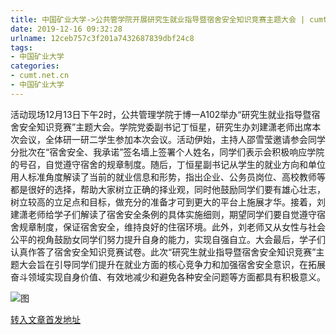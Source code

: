 ```yaml
---
title: 中国矿业大学->公共管学院开展研究生就业指导暨宿舍安全知识竞赛主题大会 | cumt.net.cn
date: 2019-12-16 09:32:28
urlname: 12ceb757c3f201a7432687839dbf24c8
tags: 
- 中国矿业大学
categories:
- cumt.net.cn
- 中国矿业大学
---
```

活动现场12月13日下午2时，公共管理学院于博一A102举办“研究生就业指导暨宿舍安全知识竞赛”主题大会。学院党委副书记丁恒星，研究生办刘建潇老师出席本次会议，全体研一研二学生参加本次会议。活动伊始，主持人邵雪莹邀请参会同学分批次在“宿舍安全、我承诺”签名墙上签署个人姓名，同学们表示会积极响应学院的号召，自觉遵守宿舍的规章制度。随后，丁恒星副书记从学生的就业方向和单位用人标准角度解读了当前的就业信息和形势，指出企业、公务员岗位、高校教师等都是很好的选择，帮助大家树立正确的择业观，同时他鼓励同学们要有雄心壮志，树立较高的立足点和目标，做充分的准备才可到更大的平台上施展才华。接着，刘建潇老师给学子们解读了宿舍安全条例的具体实施细则，期望同学们要自觉遵守宿舍规章制度，保证宿舍安全，维持良好的住宿环境。此外，刘老师又从女性与社会公平的视角鼓励女同学们努力提升自身的能力，实现自强自立。大会最后，学子们认真作答了宿舍安全知识竞赛试卷。此次“研究生就业指导暨宿舍安全知识竞赛”主题大会旨在引导同学们提升在就业方面的核心竞争力和加强宿舍安全意识，在拓展奋斗领域实现自身价值、有效地减少和避免各种安全问题等方面都具有积极意义。

![图](http://xwzx.cumt.edu.cn/_upload/article/images/2c/11/1c56120f42468e2523f1b2dda938/1070c3fa-cec8-4d59-8bfc-cbd96c177743.png)

[转入文章首发地址](http://xwzx.cumt.edu.cn/75/ef/c523a554479/page.htm)